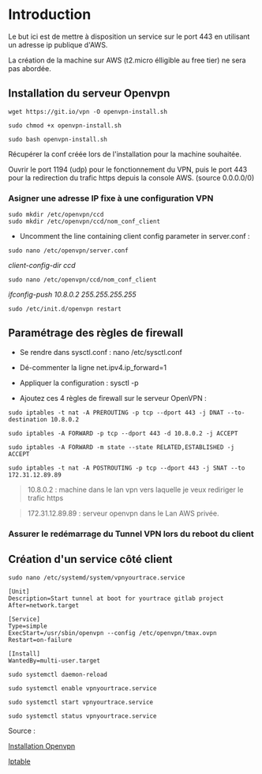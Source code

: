 # Introduction 

Le but ici est de mettre à disposition un service sur le port 443 en utilisant un adresse ip publique d'AWS. 

La création de la machine sur AWS (t2.micro élligible au free tier) ne sera pas abordée. 

## Installation du serveur Openvpn 

`wget https://git.io/vpn -O openvpn-install.sh`

`sudo chmod +x openvpn-install.sh`

`sudo bash openvpn-install.sh`

Récupérer la conf créée lors de l'installation pour la machine souhaitée. 

Ouvrir le port 1194 (udp) pour le fonctionnement du VPN, puis le port 443 pour la redirection du trafic https depuis la console AWS. (source 0.0.0.0/0)

### Asigner une adresse IP fixe à une configuration VPN 
```
sudo mkdir /etc/openvpn/ccd
sudo mkdir /etc/openvpn/ccd/nom_conf_client
```

- Uncomment the line containing client config parameter in server.conf : 

`sudo nano /etc/openvpn/server.conf`

*client-config-dir ccd*

`sudo nano /etc/openvpn/ccd/nom_conf_client`

*ifconfig-push 10.8.0.2 255.255.255.255* 

`sudo /etc/init.d/openvpn restart`


## Paramétrage des règles de firewall


- Se rendre dans sysctl.conf : nano /etc/sysctl.conf

- Dé-commenter la ligne net.ipv4.ip_forward=1

- Appliquer la configuration : sysctl -p


- Ajoutez ces 4 règles de firewall sur le serveur OpenVPN : 

```
sudo iptables -t nat -A PREROUTING -p tcp --dport 443 -j DNAT --to-destination 10.8.0.2

sudo iptables -A FORWARD -p tcp --dport 443 -d 10.8.0.2 -j ACCEPT

sudo iptables -A FORWARD -m state --state RELATED,ESTABLISHED -j ACCEPT

sudo iptables -t nat -A POSTROUTING -p tcp --dport 443 -j SNAT --to 172.31.12.89.89
```
>10.8.0.2 : machine dans le lan vpn vers laquelle je veux rediriger le trafic https

>172.31.12.89.89 : serveur openvpn dans le Lan AWS privée. 

### Assurer le redémarrage du Tunnel VPN lors du reboot du client 

## Création d'un service côté client 

`sudo nano /etc/systemd/system/vpnyourtrace.service`

```
[Unit]
Description=Start tunnel at boot for yourtrace gitlab project
After=network.target

[Service]
Type=simple
ExecStart=/usr/sbin/openvpn --config /etc/openvpn/tmax.ovpn
Restart=on-failure

[Install]
WantedBy=multi-user.target
```

`sudo systemctl daemon-reload`

`sudo systemctl enable vpnyourtrace.service`

`sudo systemctl start vpnyourtrace.service`

`sudo systemctl status vpnyourtrace.service` 



Source : 

[Installation Openvpn](https://www.cyberciti.biz/faq/howto-setup-openvpn-server-on-ubuntu-linux-14-04-or-16-04-lts/)

[Iptable](https://danielmiessler.com/study/iptables/)


